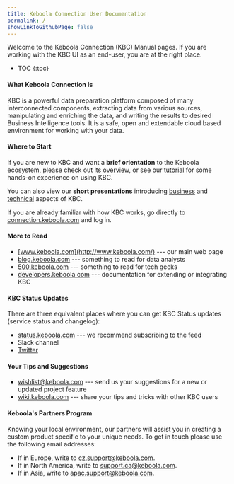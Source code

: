 ```yaml
---
title: Keboola Connection User Documentation
permalink: /
showLinkToGithubPage: false
---
```


Welcome to the Keboola Connection (KBC) Manual pages.
If you are working with the KBC UI as an end-user, you are at the right place.

* TOC
{:toc}

#### What Keboola Connection Is

KBC is a powerful data preparation platform composed of many interconnected components, 
extracting data from various sources, 
manipulating and enriching the data, and writing the results to desired Business Intelligence tools. 
It is a safe, open and extendable cloud based environment for working with your data.

#### Where to Start

If you are new to KBC and want a **brief orientation** to the Keboola ecosystem, please check out its [overview](/overview/), 
or see our [tutorial](/tutorial/) for some hands-on experience on using KBC. 

You can also view our **short presentations** introducing [business](kbc-biz-intro.pdf) and 
[technical](kbc-tech-intro.pdf) aspects of KBC.

If you are already familiar with how KBC works, go directly to [connection.keboola.com](https://connection.keboola.com) and log in.

#### More to Read

- [www.keboola.com](http://www.keboola.com/) --- our main web page
- [blog.keboola.com](http://blog.keboola.com/) --- something to read for data analysts
- [500.keboola.com](https://500.keboola.com/) --- something to read for tech geeks
- [developers.keboola.com](https://developers.keboola.com) --- documentation for extending or integrating KBC

#### KBC Status Updates

There are three equivalent places where you can get KBC Status updates (service status and changelog):

- [status.keboola.com](http://status.keboola.com/) --- we recommend subscribing to the feed
- Slack channel
- [Twitter](https://twitter.com/keboola_support)

#### Your Tips and Suggestions

- [wishlist@keboola.com](mailto:wishlist@keboola.com) --- send us your suggestions for a new or updated project feature
- [wiki.keboola.com](http://wiki.keboola.com/) --- share your tips and tricks with other KBC users 

#### Keboola's Partners Program

Knowing your local environment, our partners will assist you in creating a custom product 
specific to your unique needs. To get in touch please use the following email addresses:

- If in Europe, write to [cz.support@keboola.com](mailto:cz.support@keboola.com).
- If in North America, write to [support.ca@keboola.com](mailto:support.ca@keboola.com).
- If in Asia, write to [apac.support@keboola.com](mailto:apac.support@keboola.com).




